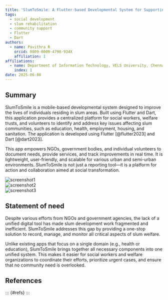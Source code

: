 ```yaml
---
title: 'SlumToSmile: A Flutter-based Developmental System for Supporting Slum Communities'
tags:
  - social development
  - slum rehabilitation
  - community support
  - Flutter
  - Dart
authors:
  - name: Pavithra R
    orcid: 0009-0009-4798-934X
    affiliation: 1
affiliations:
  - name: Department of Information Technology, VELS University, Chennai
    index: 1
date: 2025-06-08
---
```


## Summary

SlumToSmile is a mobile-based developmental system designed to improve the lives of individuals residing in slum areas. Built using Flutter and Dart, this application provides a centralized platform for social workers, welfare trusts, and volunteers to identify and address key issues affecting slum communities, such as education, health, employment, housing, and sanitation. The application is developed using Flutter [@flutter2023] and Dart [@dart2023].

This app empowers NGOs, government bodies, and individual volunteers to document needs, provide services, and track improvements in real time. It is lightweight, user-friendly, and scalable for various urban and semi-urban environments. SlumToSmile is not just a reporting tool—it is a platform for action and collaboration aimed at social transformation.

![screenshot1](images/screenshot1.jpg)  
![screenshot2](images/screenshot2.jpg)  
![screenshot3](images/screenshot3.jpg)  

## Statement of need

Despite various efforts from NGOs and government agencies, the lack of a unified digital tool has made slum development work fragmented and inefficient. SlumToSmile addresses this gap by providing a one-stop solution to record, manage, and monitor all critical aspects of slum welfare.

Unlike existing apps that focus on a single domain (e.g., health or education), SlumToSmile brings together all necessary components into one unified system. This makes it easier for social workers and welfare organizations to coordinate their efforts, prioritize urgent cases, and ensure that no community need is overlooked.

## References

::: {#refs}
:::
